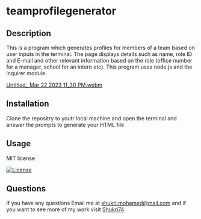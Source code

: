 # teamprofilegenerator

## Description

This is a program which generates profiles for members of a team based on user inputs in the terminal. The page displays details such as name, role ID and E-mail and other relevant information based on the role (office number for a manager, school for an intern etc). This program uses node.js and the inquirer module.

[Untitled_ Mar 22 2023 11_30 PM.webm](https://user-images.githubusercontent.com/116843679/227061831-1c134251-b5f6-4157-b269-d7ac5b25fc1f.webm)

## Installation 
Clone the repositry to youtr local machine and open the terminal and answer the prompts to generate your HTML file

## Usage

MIT license

  [![License](https://img.shields.io/badge/License-MIT-yellow.svg)](https://opensource.org/licenses/MIT)
  
## Questions
  
If you have any questions Email me at shukri.mohamed@mail.com and if you want to see more of my work visit [Shukri74](https://github.com/Shukri74)
  

